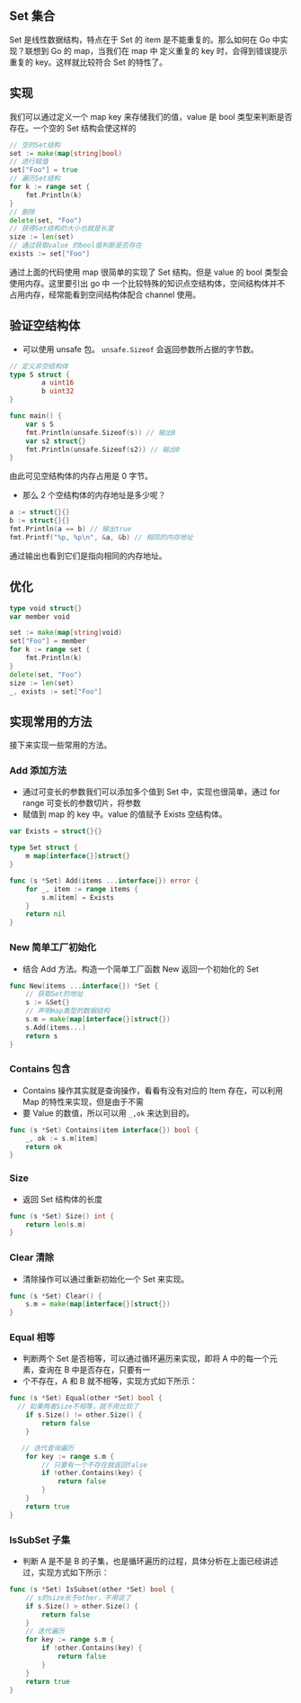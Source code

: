 ## Set 集合

Set 是线性数据结构，特点在于 Set 的 item 是不能重复的。那么如何在 Go 中实现？联想到 Go 的 map，当我们在 map 中
定义重复的 key 时，会得到错误提示重复的 key。这样就比较符合 Set 的特性了。

## 实现

我们可以通过定义一个 map key 来存储我们的值，value 是 bool 类型来判断是否存在。一个空的 Set 结构会使这样的

```GO
// 空的Set结构
set := make(map[string]bool)
// 进行赋值
set["Foo"] = true
// 遍历Set结构
for k := range set {
    fmt.Println(k)
}
// 删除
delete(set, "Foo")
// 获得Set结构的大小也就是长度
size := len(set)
// 通过获取value 的bool值判断是否存在
exists := set["Foo"]
```

通过上面的代码使用 map 很简单的实现了 Set 结构。但是 value 的 bool 类型会使用内存。这里要引出 go 中
一个比较特殊的知识点空结构体，空间结构体并不占用内存，经常能看到空间结构体配合 channel 使用。

## 验证空结构体

- 可以使用 unsafe 包。 `unsafe.Sizeof` 会返回参数所占据的字节数。

```go
// 定义非空结构体
type S struct {
        a uint16
        b uint32
}

func main() {
	var s S
	fmt.Println(unsafe.Sizeof(s)) // 输出8
	var s2 struct{}
	fmt.Println(unsafe.Sizeof(s2)) // 输出0
}
```

由此可见空结构体的内存占用是 0 字节。

- 那么 2 个空结构体的内存地址是多少呢？

```go
a := struct{}{}
b := struct{}{}
fmt.Println(a == b) // 输出true
fmt.Printf("%p, %p\n", &a, &b) // 相同的内存地址
```

通过输出也看到它们是指向相同的内存地址。

## 优化

```go
type void struct{}
var member void

set := make(map[string]void)
set["Foo"] = member
for k := range set {
    fmt.Println(k)
}
delete(set, "Foo")
size := len(set)
_, exists := set["Foo"]
```

## 实现常用的方法

接下来实现一些常用的方法。

### Add 添加方法

- 通过可变长的参数我们可以添加多个值到 Set 中，实现也很简单，通过 for range 可变长的参数切片，将参数
- 赋值到 map 的 key 中。value 的值赋予 Exists 空结构体。

```go
var Exists = struct{}{}

type Set struct {
	m map[interface{}]struct{}
}

func (s *Set) Add(items ...interface{}) error {
	for _, item := range items {
		s.m[item] = Exists
	}
	return nil
}
```

### New 简单工厂初始化

- 结合 Add 方法。构造一个简单工厂函数 New 返回一个初始化的 Set

```go
func New(items ...interface{}) *Set {
    // 获取Set的地址
	s := &Set{}
	// 声明map类型的数据结构
	s.m = make(map[interface{}]struct{})
	s.Add(items...)
	return s
}
```

### Contains 包含

- Contains 操作其实就是查询操作，看看有没有对应的 Item 存在，可以利用 Map 的特性来实现，但是由于不需
- 要 Value 的数值，所以可以用 `_,ok` 来达到目的。

```go
func (s *Set) Contains(item interface{}) bool {
	_, ok := s.m[item]
	return ok
}
```

### Size

- 返回 Set 结构体的长度

```go
func (s *Set) Size() int {
	return len(s.m)
}
```

### Clear 清除

- 清除操作可以通过重新初始化一个 Set 来实现。

```go
func (s *Set) Clear() {
	s.m = make(map[interface{}]struct{})
}
```

### Equal 相等

- 判断两个 Set 是否相等，可以通过循环遍历来实现，即将 A 中的每一个元素，查询在 B 中是否存在，只要有一
- 个不存在，A 和 B 就不相等，实现方式如下所示：

```GO
func (s *Set) Equal(other *Set) bool {
  // 如果两者Size不相等，就不用比较了
	if s.Size() != other.Size() {
		return false
	}

   // 迭代查询遍历
	for key := range s.m {
        // 只要有一个不存在就返回false
		if !other.Contains(key) {
			return false
		}
	}
	return true
}
```

### IsSubSet 子集

- 判断 A 是不是 B 的子集，也是循环遍历的过程，具体分析在上面已经讲述过，实现方式如下所示：

```GO
func (s *Set) IsSubset(other *Set) bool {
	// s的size长于other，不用说了
	if s.Size() > other.Size() {
		return false
	}
    // 迭代遍历
	for key := range s.m {
		if !other.Contains(key) {
			return false
		}
	}
	return true
}
```
